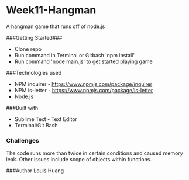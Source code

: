 # Week11-Hangman

A hangman game that runs off of node.js

###Getting Started###
* Clone repo
* Run command in Terminal or Gitbash 'npm install'
* Run command 'node main.js' to get started playing game

###Technologies used

* NPM inquirer - https://www.npmjs.com/package/inquirer
* NPM is-letter - https://www.npmjs.com/package/is-letter
* Node.js

###Built with

* Sublime Text - Text Editor
* Terminal/Git Bash

### Challenges
The code runs more than twice in certain conditions and caused memory leak. Other issues include scope of objects within functions.

###Author
Louis Huang

